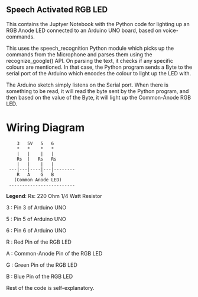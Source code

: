 ## Speech Activated RGB LED
    
This contains the Juptyer Notebook with the Python code for lighting
up an RGB Anode LED connected to an Arduino UNO board, based on
voice-commands.
    
This uses the speech_recognition Python module which picks up the
commands from the Microphone and parses them using the
recognize_google() API. On parsing the text, it checks if any specific
colours are mentioned. In that case, the Python program sends a Byte
to the serial port of the Arduino which encodes the colour to light up
the LED with.
    
The Arduino sketch simply listens on the Serial port. When there is
something to be read, it will read the byte sent by the Python
program, and then based on the value of the Byte, it will light up the
Common-Anode RGB LED.


Wiring Diagram
=================
```
    3   5V   5   6
    *   *    *   *
    |   |    |   |
    Rs  |   Rs   Rs
    |   |    |   |
 ---|---|----|---|--------
    R   A    G   B       
   (Common Anode LED)    
 -------------------------
```

**Legend**:
Rs: 220 Ohm 1/4 Watt Resistor

3 : Pin 3 of Arduino UNO

5 : Pin 5 of Arduino UNO

6 : Pin 6 of Arduino UNO

R : Red Pin of the RGB LED

A : Common-Anode Pin of the RGB LED

G : Green Pin of the RGB LED

B : Blue Pin of the RGB LED

Rest of the code is self-explanatory.
